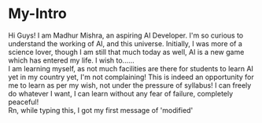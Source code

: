 # My-Intro
Hi Guys! I am Madhur Mishra, an aspiring AI Developer. I'm so curious to understand the working of AI, and this universe. Initially, I was more of a science lover, though I am still that much today as well, AI is a new game which has entered my life. I wish to......
<br>
I am learning myself, as not much facilities are there for students to learn AI yet in my country yet, I'm not complaining! This is indeed an opportunity for me to learn as per my wish, not under the pressure of syllabus! I can freely do whatever I want, I can learn without any fear of failure, completely peaceful!
<br>
Rn, while typing this, I got my first message of 'modified'